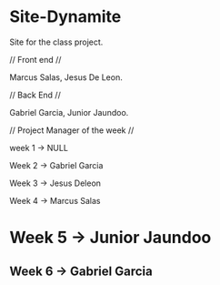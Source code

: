# Site-Dynamite
Site for the class project.

// Front end //

Marcus Salas,
Jesus De Leon.

// Back End //

Gabriel Garcia,
Junior Jaundoo.

// Project Manager of the week //

week 1 -> NULL

Week 2 -> Gabriel Garcia

Week 3 -> Jesus Deleon

Week 4 -> Marcus Salas

# Week 5 -> Junior Jaundoo
## Week 6 -> Gabriel Garcia
